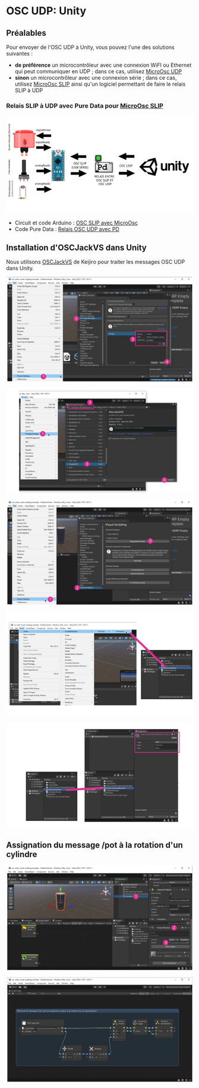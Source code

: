 # OSC UDP: Unity

## Préalables

Pour envoyer de l'OSC UDP à Unity, vous pouvez l'une des solutions suivantes :
* **de préférence** un microcontrôleur avec une connexion WiFI ou Ethernet qui peut communiquer en UDP ; dans ce cas, utilisez [MicroOsc UDP](../osc_udp/osc_udp.md)
* **sinon** un microcontrôleur avec une connexion série ; dans ce cas, utilisez [MicroOsc SLIP](../osc_slip/osc_slip.md) ainsi qu'un logiciel permettant de faire le relais SLIP à UDP

### Relais SLIP à UDP avec Pure Data pour [MicroOsc SLIP](../osc_slip/osc_slip.md)

![Shéma illustrant le relais SLIP à UDP avec Pure Data](osc_slip_pd_udp_unity.svg)

* Circuit et code Arduino : [OSC SLIP avec MicroOsc](../osc_slip/osc_slip.md)
* Code Pure Data : [Relais OSC UDP avec PD](../pd/relais_osc_slip_udp.md)

## Installation d'OSCJackVS dans Unity

Nous utilisons [OSCJackVS](https://github.com/keijiro/OscJackVS) de Keijiro pour traiter les messages OSC UDP dans Unity. 

![Ajoutez le régistre de paquets de Keijiro](./Diapositive1.SVG)

![Installez OSCJackVS](./Diapositive2.SVG)

![Au besoin regénérez les Visual Scripting Nodes pour intégrer le code d'OSCJackVS](./Diapositive7.SVG)

![Créez une connexion](./Diapositive3.SVG)

![Renommez et configurez la connexion](./Diapositive4.SVG)

## Assignation du message /pot à la rotation d'un cylindre

![Créez un cylindre et un nouveau Script Graph](./Diapositive5.SVG)

![Ajoutez le code pour recevoir le message /pot et l'assigner à la rotation du cylindre](./Diapositive6.SVG)